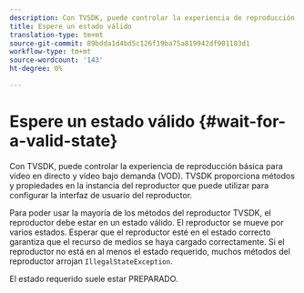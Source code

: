 ```yaml
---
description: Con TVSDK, puede controlar la experiencia de reproducción básica para vídeo en directo y vídeo bajo demanda (VOD). TVSDK proporciona métodos y propiedades en la instancia del reproductor que puede utilizar para configurar la interfaz de usuario del reproductor.
title: Espere un estado válido
translation-type: tm+mt
source-git-commit: 89bdda1d4bd5c126f19ba75a819942df901183d1
workflow-type: tm+mt
source-wordcount: '143'
ht-degree: 0%

---
```



# Espere un estado válido {#wait-for-a-valid-state}

Con TVSDK, puede controlar la experiencia de reproducción básica para vídeo en directo y vídeo bajo demanda (VOD). TVSDK proporciona métodos y propiedades en la instancia del reproductor que puede utilizar para configurar la interfaz de usuario del reproductor.

Para poder usar la mayoría de los métodos del reproductor TVSDK, el reproductor debe estar en un estado válido.
El reproductor se mueve por varios estados. Esperar que el reproductor esté en el estado correcto garantiza que el recurso de medios se haya cargado correctamente. Si el reproductor no está en al menos el estado requerido, muchos métodos del reproductor arrojan `IllegalStateException`.

El estado requerido suele estar PREPARADO.
